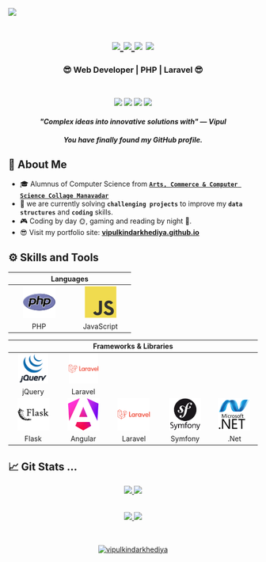 <img src="https://media.giphy.com/media/f3iwJFOVOwuy7K6FFw/giphy.gif" width="1000px"/> <br>
 <h1 align="center">
  <div id="badges">
    <a href="https://vipulkindarkhediya.github.io/">
      <img src="https://img.shields.io/badge/website-bc4e9c?style=for-the-badge" />
    <a/>
    <a href="https://www.linkedin.com/in/vipulkindarkhediya/">
      <img src="https://img.shields.io/badge/LinkedIn-0077B5?style=for-the-badge&logo=linkedin&logoColor=white"/>
    </a>
    <img src="https://komarev.com/ghpvc/?username=vipulkindarkhediya&style=for-the-badge">
    <img src="https://img.shields.io/github/followers/vipulkindarkhediya.svg?style=for-the-badge&logo=appveyor">
  </div>
<h3 align="center"> 😎 Web Developer | PHP | Laravel 😎 </h3>
<div>
<br>
<div align="center">
    <p>
        <img src="https://img.shields.io/badge/Interest-Artificial Intelligence-blue"/>
        <img src="https://img.shields.io/badge/Hobby-Coding%2C%20Gaming-blue" />
        <img src="https://img.shields.io/badge/Programming-Php-blue" />
        <img src="https://img.shields.io/badge/Language-English%2C%20Hindi%2C%20Gujarati-blue" />
        <h4><i> "Complex ideas into innovative solutions with" — Vipul </i></h4>
    </p>
</div>
<div align="center">
 <h4>
   <b><i>You have finally found my GitHub profile.</i></b>
 </h4>
</div>

## 🙋‍ About Me
- 🎓 Alumnus of Computer Science from <a href="https://jmpaneracollege.co.in/"><b>`Arts, Commerce & Computer Science Collage Manavadar`</b></a>
- 🌱  we are currently solving <b>`challenging projects`</b> to improve my <b>`data structures`</b> and <b>`coding`</b> skills.
- 🎮 Coding by day 🌞, gaming and reading by night 🌙.
- 😎 Visit my portfolio site: **[vipulkindarkhediya.github.io](https://vipulkindarkhediya.github.io/)**


## ⚙️ Skills and Tools
<div align="center">
  <table>
    <thead>
      <tr>
        <th colspan="7">Languages</th>
      </tr>
    </thead>
    <tr>
      <td align="center" width=110>  <img src="https://github.com/devicons/devicon/blob/master/icons/php/php-original.svg" alt="icon" width="65" height="65" /> </td>
      <td align="center" width=110>  <img src="https://github.com/devicons/devicon/blob/master/icons/javascript/javascript-original.svg" alt="icon" width="65" height="65" /> </td>
    </tr>
    <tr> 
      <td align="center" width=110>PHP</td>
      <td align="center" width=110>JavaScript</td>
    </tr>
  </table>
  <table>
    <thead>
      <tr>
        <th colspan="6">Frameworks & Libraries </th>
      </tr>
    </thead>
    <tr>
      <td align="center" width=110> <img height=60 src="https://github.com/devicons/devicon/blob/master/icons/jquery/jquery-original-wordmark.svg"/> </td>
      <td align="center" width=110> <img height=60 src="https://github.com/devicons/devicon/blob/master/icons/laravel/laravel-original-wordmark.svg"/> </td>
      <tr align="center"> 
        <td align="center" width=110>jQuery</td>
        <td align="center" width=110>Laravel</td>
      </tr>
    </tr>
    <tr>
      <td align="center" width=110> <img src="https://github.com/devicons/devicon/blob/master/icons/flask/flask-original-wordmark.svg" alt="icon" width="65" height="65"/> </td>
      <td align="center" width=110> <img width="65" height="65" src="https://github.com/devicons/devicon/blob/master/icons/angular/angular-original.svg"/> </td>
      <td align="center" width=110> <img width="65" height="65" src="https://github.com/devicons/devicon/blob/master/icons/laravel/laravel-original-wordmark.svg"/> </td>
      <td align="center" width=110> <img src="https://github.com/devicons/devicon/blob/master/icons//symfony/symfony-original-wordmark.svg" alt="icon" width="65" height="65"/> </td>
      <td align="center" width=110> <img width="65" height="65" src="https://github.com/devicons/devicon/blob/master/icons/dot-net/dot-net-original-wordmark.svg"/> </td>
      <tr align="center"> 
        <td align="center" width=110>Flask</td>
        <td align="center" width=110>Angular</td>
        <td align="center" width=110>Laravel</td>
        <td align="center" width=110>Symfony</td>
        <td align="center" width=110>.Net</td>
      </tr>
    </tr>
  </table> 
</div>

## 📈 Git Stats ...

  <div align="center">
  <a href="https://github.com/vipulkindarkhediya">
  
  <img height="200em" src="https://github-readme-stats.vercel.app/api?username=vipulkindarkhediya&show_icons=true&locale=en"/>
  
  <img height="200em" src="https://github-readme-stats.vercel.app/api/top-langs?username=vipulkindarkhediya&langs_count=20&show_icons=true&locale=en&layout=compact"/> 
</div>
    <br/> <br/>
   <div align="center">
  <a href="https://github.com/vipulkindarkhediya">
  
  <img height="170em" src="https://github-readme-streak-stats.herokuapp.com/?user=vipulkindarkhediya"/>
  
  <img height="170em" src="https://github-stats-alpha.vercel.app/api?username=vipulkindarkhediya&bc=ebebeb&ic=0E8AD9"/> 
</div>
         <br/> <br/>
     <p align="center">
    <img width="450" src="https://github-profile-trophy.vercel.app/?username=vipulkindarkhediya&theme=monokai&row=2&column=3" alt="vipulkindarkhediya" />
  </p>

<!--
**vipulkindarkhediya/vipulkindarkhediya** is a ✨ _special_ ✨ repository because its `README.md` (this file) appears on your GitHub profile.

Here are some ideas to get you started:

- 🔭 I’m currently working on ...
- 🌱 I’m currently learning ...
- 👯 I’m looking to collaborate on ...
- 🤔 I’m looking for help with ...
- 💬 Ask me about ...
- 📫 How to reach me: ...
- 😄 Pronouns: ...
- ⚡ Fun fact: ...
-->
